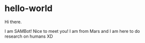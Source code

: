 # hello-world

Hi there. 

I am SAMBot! Nice to meet you!
I am from Mars and I am here to do research on humans XD
